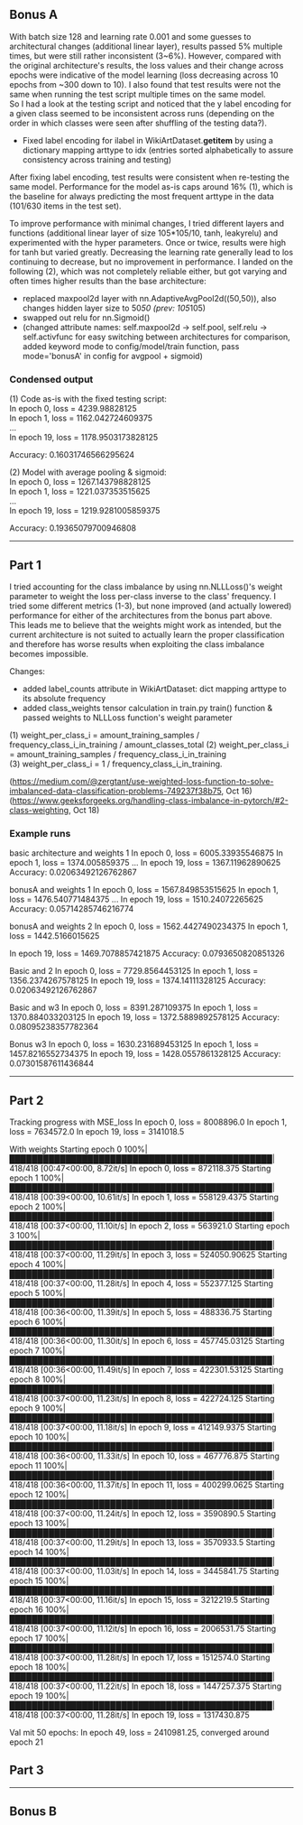 ## Bonus A

With batch size 128 and learning rate 0.001 and some guesses to architectural changes (additional linear layer), results passed 5% multiple times, but were still rather inconsistent (3~6%). However, compared with the original architecture's results, the loss values and their change across epochs were indicative of the model learning (loss decreasing across 10 epochs from ~300 down to 10). I also  found that test results were not the same when running the test script multiple times on the same model.  
So I had a look at the testing script and noticed that the y label encoding for a given class seemed to be inconsistent across runs (depending on the order in which classes were seen after shuffling of the testing data?).

- Fixed label encoding for ilabel in WikiArtDataset.__getitem__ by using a dictionary mapping arttype to idx (entries sorted alphabetically to assure consistency across training and testing)

After fixing label encoding, test results were consistent when re-testing the same model.
Performance for the model as-is caps around 16% (1), which is the baseline for always predicting the most frequent arttype in the data (101/630 items in the test set).

To improve performance with minimal changes, I tried different layers and functions (additional linear layer of size 105*105/10, tanh, leakyrelu) and experimented with the hyper parameters. Once or twice, results were high for tanh but varied greatly. Decreasing the learning rate generally lead to los continuing to decrease, but no improvement in performance.
I landed on the following (2), which was not completely reliable either, but got varying and often times higher results than the base architecture:

- replaced maxpool2d layer with nn.AdaptiveAvgPool2d((50,50)), also changes hidden layer size to 50*50 (prev: 105*105)
- swapped out relu for nn.Sigmoid()
- (changed attribute names: self.maxpool2d -> self.pool, self.relu -> self.activfunc for easy switching between architectures for comparison, added keyword mode to config/model/train function, pass mode='bonusA' in config for avgpool + sigmoid)


### Condensed output  
(1) Code as-is with the fixed testing script:  
In epoch 0, loss = 4239.98828125  
In epoch 1, loss = 1162.042724609375  
...  
In epoch 19, loss = 1178.9503173828125  

Accuracy: 0.16031746566295624  

(2) Model with average pooling & sigmoid:  
In epoch 0, loss = 1267.143798828125  
In epoch 1, loss = 1221.037353515625  
...  
In epoch 19, loss = 1219.9281005859375  

Accuracy: 0.19365079700946808  

___

## Part 1

I tried accounting for the class imbalance by using nn.NLLLoss()'s weight parameter to weight the loss per-class inverse to the class' frequency. I tried some different metrics (1-3), but none improved (and actually lowered) performance for either of the architectures from the bonus part above.  
This leads me to believe that the weights might work as intended, but the current architecture is not suited to actually learn the proper classification and therefore has worse results when exploiting the class imbalance becomes impossible.

Changes:
- added label_counts attribute in WikiArtDataset: dict mapping arttype to its absolute frequency
- added class_weights tensor calculation in train.py train() function & passed weights to NLLLoss function's weight parameter

(1) weight_per_class_i = amount_training_samples / frequency_class_i_in_training / amount_classes_total
(2) weight_per_class_i = amount_training_samples / frequency_class_i_in_training  
(3) weight_per_class_i = 1 / frequency_class_i_in_training. 

(https://medium.com/@zergtant/use-weighted-loss-function-to-solve-imbalanced-data-classification-problems-749237f38b75, Oct 16)
(https://www.geeksforgeeks.org/handling-class-imbalance-in-pytorch/#2-class-weighting, Oct 18)

### Example runs
 basic architecture and weights 1
In epoch 0, loss = 6005.33935546875
In epoch 1, loss = 1374.005859375
...
In epoch 19, loss = 1367.11962890625
Accuracy: 0.02063492126762867 

bonusA and weights 1
In epoch 0, loss = 1567.849853515625
In epoch 1, loss = 1476.540771484375
...
In epoch 19, loss = 1510.24072265625
Accuracy: 0.05714285746216774

bonusA and weights 2
In epoch 0, loss = 1562.4427490234375
In epoch 1, loss = 1442.5166015625

In epoch 19, loss = 1469.7078857421875
Accuracy: 0.0793650820851326

Basic and 2
In epoch 0, loss = 7729.8564453125
In epoch 1, loss = 1356.2374267578125
In epoch 19, loss = 1374.14111328125
Accuracy: 0.02063492126762867

Basic and w3
In epoch 0, loss = 8391.287109375
In epoch 1, loss = 1370.884033203125
In epoch 19, loss = 1372.5889892578125
Accuracy: 0.08095238357782364

Bonus w3
In epoch 0, loss = 1630.231689453125
In epoch 1, loss = 1457.8216552734375
In epoch 19, loss = 1428.0557861328125
Accuracy: 0.07301587611436844
___

## Part 2

Tracking progress with MSE_loss
In epoch 0, loss = 8008896.0
In epoch 1, loss = 7634572.0
In epoch 19, loss = 3141018.5

With weights
Starting epoch 0
100%|███████████████████████████████████████████████| 418/418 [00:47<00:00,  8.72it/s]
In epoch 0, loss = 872118.375
Starting epoch 1
100%|███████████████████████████████████████████████| 418/418 [00:39<00:00, 10.61it/s]
In epoch 1, loss = 558129.4375
Starting epoch 2
100%|███████████████████████████████████████████████| 418/418 [00:37<00:00, 11.10it/s]
In epoch 2, loss = 563921.0
Starting epoch 3
100%|███████████████████████████████████████████████| 418/418 [00:37<00:00, 11.29it/s]
In epoch 3, loss = 524050.90625
Starting epoch 4
100%|███████████████████████████████████████████████| 418/418 [00:37<00:00, 11.28it/s]
In epoch 4, loss = 552377.125
Starting epoch 5
100%|███████████████████████████████████████████████| 418/418 [00:36<00:00, 11.39it/s]
In epoch 5, loss = 488336.75
Starting epoch 6
100%|███████████████████████████████████████████████| 418/418 [00:36<00:00, 11.30it/s]
In epoch 6, loss = 457745.03125
Starting epoch 7
100%|███████████████████████████████████████████████| 418/418 [00:36<00:00, 11.49it/s]
In epoch 7, loss = 422301.53125
Starting epoch 8
100%|███████████████████████████████████████████████| 418/418 [00:37<00:00, 11.23it/s]
In epoch 8, loss = 422724.125
Starting epoch 9
100%|███████████████████████████████████████████████| 418/418 [00:37<00:00, 11.18it/s]
In epoch 9, loss = 412149.9375
Starting epoch 10
100%|███████████████████████████████████████████████| 418/418 [00:36<00:00, 11.33it/s]
In epoch 10, loss = 467776.875
Starting epoch 11
100%|███████████████████████████████████████████████| 418/418 [00:36<00:00, 11.37it/s]
In epoch 11, loss = 400299.0625
Starting epoch 12
100%|███████████████████████████████████████████████| 418/418 [00:37<00:00, 11.24it/s]
In epoch 12, loss = 3590890.5
Starting epoch 13
100%|███████████████████████████████████████████████| 418/418 [00:37<00:00, 11.29it/s]
In epoch 13, loss = 3570933.5
Starting epoch 14
100%|███████████████████████████████████████████████| 418/418 [00:37<00:00, 11.03it/s]
In epoch 14, loss = 3445841.75
Starting epoch 15
100%|███████████████████████████████████████████████| 418/418 [00:37<00:00, 11.16it/s]
In epoch 15, loss = 3212219.5
Starting epoch 16
100%|███████████████████████████████████████████████| 418/418 [00:37<00:00, 11.12it/s]
In epoch 16, loss = 2006531.75
Starting epoch 17
100%|███████████████████████████████████████████████| 418/418 [00:37<00:00, 11.28it/s]
In epoch 17, loss = 1512574.0
Starting epoch 18
100%|███████████████████████████████████████████████| 418/418 [00:37<00:00, 11.22it/s]
In epoch 18, loss = 1447257.375
Starting epoch 19
100%|███████████████████████████████████████████████| 418/418 [00:37<00:00, 11.28it/s]
In epoch 19, loss = 1317430.875


Val mit 50 epochs:
In epoch 49, loss = 2410981.25, converged around epoch 21

## Part 3

___

## Bonus B

